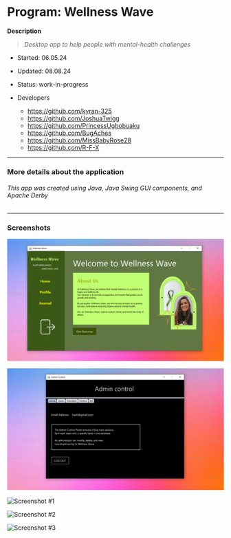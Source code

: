 # Program:	Wellness Wave
__Description__ 	
> _Desktop app to help people with mental-health challenges_
- Started:	06.05.24
- Updated: 	08.08.24
- Status:	work-in-progress

- Developers
	* https://github.com/kyran-325
	* https://github.com/JoshuaTwigg
	* https://github.com/PrincessUgbobuaku
	* https://github.com/BugAches
	* https://github.com/MissBabyRose28
	* https://github.com/R-F-X
---
<!-- testing the comment -->

### More details about the application
###### This app was created using Java, Java Swing GUI components, and Apache Derby
---


### Screenshots
![Home (for patient)](_screenshots/sshotHome.png "Home")

![Admin Control (for system administrators)](_screenshots/sshotAdminControl.png "Admin COntrol")


![Screenshot #1](_screenshots/sshot1.png "Cover")

![Screenshot #2](_screenshots/sshot3.png "Screenshot2")

![Screenshot #3](_screenshots/sshot2.png "Screenshot3")